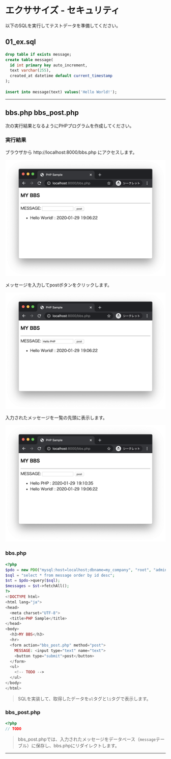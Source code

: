 # エクササイズ - セキュリティ

以下のSQLを実行してテストデータを準備してください。

## 01_ex.sql

```sql
drop table if exists message;
create table message(
  id int primary key auto_increment,
  text varchar(255),
  created_at datetime default current_timestamp
);

insert into message(text) values('Hello World!');
```

---

## bbs.php bbs_post.php

次の実行結果となるようにPHPプログラムを作成してください。

### 実行結果

ブラウザから http://localhost:8000/bbs.php にアクセスします。

![](../img/07/01.png)

メッセージを入力してpostボタンをクリックします。

![](../img/07/02.png)

入力されたメッセージを一覧の先頭に表示します。

![](../img/07/03.png)


### bbs.php

```php
<?php
$pdo = new PDO("mysql:host=localhost;dbname=my_company", "root", "admin");
$sql = "select * from message order by id desc";
$st = $pdo->query($sql);
$messages = $st->fetchAll();
?>
<!DOCTYPE html>
<html lang="ja">
<head>
  <meta charset="UTF-8">
  <title>PHP Sample</title>
</head>
<body>
  <h3>MY BBS</h3>
  <hr>
  <form action="bbs_post.php" method="post">
    MESSAGE: <input type="text" name="text">
    <button type="submit">post</button>
  </form>
  <ul>
    <!-- TODO -->
  </ul>
</body>
</html>
```

> SQLを実装して、取得したデータを`ul`タグと`li`タグで表示します。

### bbs_post.php

```php
<?php
// TODO
```

> bbs_post.phpでは、入力されたメッセージをデータベース（`message`テーブル）に保存し、bbs.phpにリダイレクトします。

---
